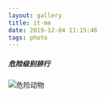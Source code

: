 ```yaml
---
layout: gallery
title: it·me
date: 2019-12-04 11:15:46
tags: photo
---
```

##### 危险级别排行
<!-- more -->
![危险动物](https://ww3.sinaimg.cn/mw690/6b8f5d9cjw1egxdvt2ferj20hs0qon0w.jpg)